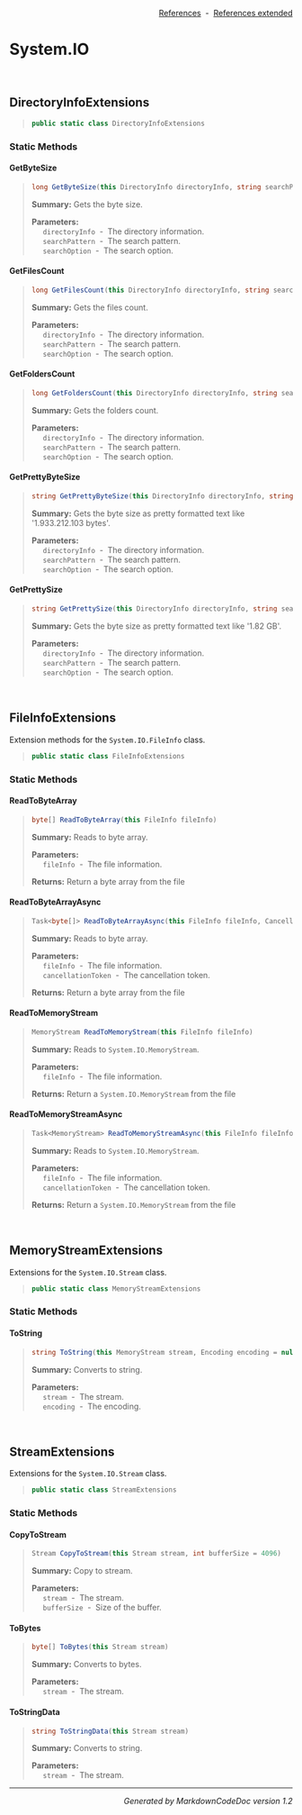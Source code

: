 <div style='text-align: right'>

[References](Index.md)&nbsp;&nbsp;-&nbsp;&nbsp;[References extended](IndexExtended.md)
</div>

# System.IO

<br />

## DirectoryInfoExtensions

>```csharp
>public static class DirectoryInfoExtensions
>```

### Static Methods

#### GetByteSize
>```csharp
>long GetByteSize(this DirectoryInfo directoryInfo, string searchPattern = *.*, SearchOption searchOption = AllDirectories)
>```
><b>Summary:</b> Gets the byte size.
>
><b>Parameters:</b><br>
>&nbsp;&nbsp;&nbsp;&nbsp;&nbsp;`directoryInfo`&nbsp;&nbsp;-&nbsp;&nbsp;The directory information.<br />
>&nbsp;&nbsp;&nbsp;&nbsp;&nbsp;`searchPattern`&nbsp;&nbsp;-&nbsp;&nbsp;The search pattern.<br />
>&nbsp;&nbsp;&nbsp;&nbsp;&nbsp;`searchOption`&nbsp;&nbsp;-&nbsp;&nbsp;The search option.<br />
#### GetFilesCount
>```csharp
>long GetFilesCount(this DirectoryInfo directoryInfo, string searchPattern = *.*, SearchOption searchOption = AllDirectories)
>```
><b>Summary:</b> Gets the files count.
>
><b>Parameters:</b><br>
>&nbsp;&nbsp;&nbsp;&nbsp;&nbsp;`directoryInfo`&nbsp;&nbsp;-&nbsp;&nbsp;The directory information.<br />
>&nbsp;&nbsp;&nbsp;&nbsp;&nbsp;`searchPattern`&nbsp;&nbsp;-&nbsp;&nbsp;The search pattern.<br />
>&nbsp;&nbsp;&nbsp;&nbsp;&nbsp;`searchOption`&nbsp;&nbsp;-&nbsp;&nbsp;The search option.<br />
#### GetFoldersCount
>```csharp
>long GetFoldersCount(this DirectoryInfo directoryInfo, string searchPattern = *, SearchOption searchOption = AllDirectories)
>```
><b>Summary:</b> Gets the folders count.
>
><b>Parameters:</b><br>
>&nbsp;&nbsp;&nbsp;&nbsp;&nbsp;`directoryInfo`&nbsp;&nbsp;-&nbsp;&nbsp;The directory information.<br />
>&nbsp;&nbsp;&nbsp;&nbsp;&nbsp;`searchPattern`&nbsp;&nbsp;-&nbsp;&nbsp;The search pattern.<br />
>&nbsp;&nbsp;&nbsp;&nbsp;&nbsp;`searchOption`&nbsp;&nbsp;-&nbsp;&nbsp;The search option.<br />
#### GetPrettyByteSize
>```csharp
>string GetPrettyByteSize(this DirectoryInfo directoryInfo, string searchPattern = *.*, SearchOption searchOption = AllDirectories)
>```
><b>Summary:</b> Gets the byte size as pretty formatted text like '1.933.212.103 bytes'.
>
><b>Parameters:</b><br>
>&nbsp;&nbsp;&nbsp;&nbsp;&nbsp;`directoryInfo`&nbsp;&nbsp;-&nbsp;&nbsp;The directory information.<br />
>&nbsp;&nbsp;&nbsp;&nbsp;&nbsp;`searchPattern`&nbsp;&nbsp;-&nbsp;&nbsp;The search pattern.<br />
>&nbsp;&nbsp;&nbsp;&nbsp;&nbsp;`searchOption`&nbsp;&nbsp;-&nbsp;&nbsp;The search option.<br />
#### GetPrettySize
>```csharp
>string GetPrettySize(this DirectoryInfo directoryInfo, string searchPattern = *.*, SearchOption searchOption = AllDirectories)
>```
><b>Summary:</b> Gets the byte size as pretty formatted text like '1.82 GB'.
>
><b>Parameters:</b><br>
>&nbsp;&nbsp;&nbsp;&nbsp;&nbsp;`directoryInfo`&nbsp;&nbsp;-&nbsp;&nbsp;The directory information.<br />
>&nbsp;&nbsp;&nbsp;&nbsp;&nbsp;`searchPattern`&nbsp;&nbsp;-&nbsp;&nbsp;The search pattern.<br />
>&nbsp;&nbsp;&nbsp;&nbsp;&nbsp;`searchOption`&nbsp;&nbsp;-&nbsp;&nbsp;The search option.<br />

<br />

## FileInfoExtensions
Extension methods for the `System.IO.FileInfo` class.

>```csharp
>public static class FileInfoExtensions
>```

### Static Methods

#### ReadToByteArray
>```csharp
>byte[] ReadToByteArray(this FileInfo fileInfo)
>```
><b>Summary:</b> Reads to byte array.
>
><b>Parameters:</b><br>
>&nbsp;&nbsp;&nbsp;&nbsp;&nbsp;`fileInfo`&nbsp;&nbsp;-&nbsp;&nbsp;The file information.<br />
>
><b>Returns:</b> Return a byte array from the file
#### ReadToByteArrayAsync
>```csharp
>Task<byte[]> ReadToByteArrayAsync(this FileInfo fileInfo, CancellationToken cancellationToken = null)
>```
><b>Summary:</b> Reads to byte array.
>
><b>Parameters:</b><br>
>&nbsp;&nbsp;&nbsp;&nbsp;&nbsp;`fileInfo`&nbsp;&nbsp;-&nbsp;&nbsp;The file information.<br />
>&nbsp;&nbsp;&nbsp;&nbsp;&nbsp;`cancellationToken`&nbsp;&nbsp;-&nbsp;&nbsp;The cancellation token.<br />
>
><b>Returns:</b> Return a byte array from the file
#### ReadToMemoryStream
>```csharp
>MemoryStream ReadToMemoryStream(this FileInfo fileInfo)
>```
><b>Summary:</b> Reads to `System.IO.MemoryStream`.
>
><b>Parameters:</b><br>
>&nbsp;&nbsp;&nbsp;&nbsp;&nbsp;`fileInfo`&nbsp;&nbsp;-&nbsp;&nbsp;The file information.<br />
>
><b>Returns:</b> Return a `System.IO.MemoryStream` from the file
#### ReadToMemoryStreamAsync
>```csharp
>Task<MemoryStream> ReadToMemoryStreamAsync(this FileInfo fileInfo, CancellationToken cancellationToken = null)
>```
><b>Summary:</b> Reads to `System.IO.MemoryStream`.
>
><b>Parameters:</b><br>
>&nbsp;&nbsp;&nbsp;&nbsp;&nbsp;`fileInfo`&nbsp;&nbsp;-&nbsp;&nbsp;The file information.<br />
>&nbsp;&nbsp;&nbsp;&nbsp;&nbsp;`cancellationToken`&nbsp;&nbsp;-&nbsp;&nbsp;The cancellation token.<br />
>
><b>Returns:</b> Return a `System.IO.MemoryStream` from the file

<br />

## MemoryStreamExtensions
Extensions for the `System.IO.Stream` class.

>```csharp
>public static class MemoryStreamExtensions
>```

### Static Methods

#### ToString
>```csharp
>string ToString(this MemoryStream stream, Encoding encoding = null)
>```
><b>Summary:</b> Converts to string.
>
><b>Parameters:</b><br>
>&nbsp;&nbsp;&nbsp;&nbsp;&nbsp;`stream`&nbsp;&nbsp;-&nbsp;&nbsp;The stream.<br />
>&nbsp;&nbsp;&nbsp;&nbsp;&nbsp;`encoding`&nbsp;&nbsp;-&nbsp;&nbsp;The encoding.<br />

<br />

## StreamExtensions
Extensions for the `System.IO.Stream` class.

>```csharp
>public static class StreamExtensions
>```

### Static Methods

#### CopyToStream
>```csharp
>Stream CopyToStream(this Stream stream, int bufferSize = 4096)
>```
><b>Summary:</b> Copy to stream.
>
><b>Parameters:</b><br>
>&nbsp;&nbsp;&nbsp;&nbsp;&nbsp;`stream`&nbsp;&nbsp;-&nbsp;&nbsp;The stream.<br />
>&nbsp;&nbsp;&nbsp;&nbsp;&nbsp;`bufferSize`&nbsp;&nbsp;-&nbsp;&nbsp;Size of the buffer.<br />
#### ToBytes
>```csharp
>byte[] ToBytes(this Stream stream)
>```
><b>Summary:</b> Converts to bytes.
>
><b>Parameters:</b><br>
>&nbsp;&nbsp;&nbsp;&nbsp;&nbsp;`stream`&nbsp;&nbsp;-&nbsp;&nbsp;The stream.<br />
#### ToStringData
>```csharp
>string ToStringData(this Stream stream)
>```
><b>Summary:</b> Converts to string.
>
><b>Parameters:</b><br>
>&nbsp;&nbsp;&nbsp;&nbsp;&nbsp;`stream`&nbsp;&nbsp;-&nbsp;&nbsp;The stream.<br />
<hr /><div style='text-align: right'><i>Generated by MarkdownCodeDoc version 1.2</i></div>
